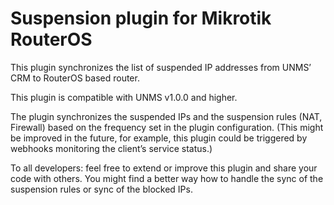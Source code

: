 # Suspension plugin for Mikrotik RouterOS
This plugin synchronizes the list of suspended IP addresses from UNMS’ CRM to RouterOS based router. 

This plugin is compatible with UNMS v1.0.0 and higher.

The plugin synchronizes the suspended IPs and the suspension rules (NAT, Firewall) based on the frequency set in the plugin configuration. (This might be improved in the future, for example, this plugin could be triggered by webhooks monitoring the client’s service status.)

To all developers: feel free to extend or improve this plugin and share your code with others. You might find a better way how to handle the sync of the suspension rules or sync of the blocked IPs.
